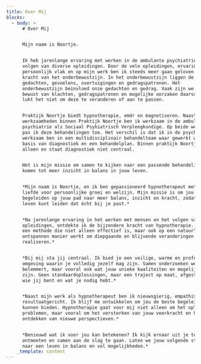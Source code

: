 ```yaml
---
title: Over Mij
blocks:
  - body: >
      # Over Mij


      Mijn naam is Noortje.


      Ik heb jarenlange ervaring met werken in de ambulante psychiatrie en het
      volgen van diverse opleidingen. Door de vele opleidingen, ervaringen op
      persoonlijk vlak en op mijn werk ben ik steeds meer gaan geloven in de
      kracht van het onderbewustzijn. In het onderbewustzijn liggen de diepste
      gedachten, gevoelens, overtuigingen en gedragspatronen. Het
      onderbewustzijn beinvloed onze gedachten en gedrag. Vaak zijn we ons
      bewust van klachten, gedragspatronen en mogelijke oorzaken daarvan maar
      lukt het niet om deze te veranderen of aan te passen.


      Praktijk Noortje biedt hypnotherapie, emdr en magnetiseren. Naast mijn
      werkzaamheden binnen Praktijk Noortje ben ik werkzaam in de ambulante
      psychiatrie als Sociaal Psyhiatrisch Verpleegkundige. Op beide werkplekken
      pas ik deze behandelingen toe. Het verschil is dat ik in de psychiatrie
      werkzaam ben in een multidisciplinair behandelteam waar gewerkt wordt op
      basis van diagnostiek en een behandelplan. Binnen praktijk Noortje werk ik
      alleen en staat diagnostiek niet centraal.


      Het is mijn missie om samen te kijken naar een passende behandeling en te
      komen tot meer inzicht in balans in jouw leven.


      *Mijn naam is Noortje, en ik ben gepassioneerd hypnotherapeut met een
      liefde voor persoonlijke groei en welzijn. Mijn missie is om jou te
      begeleiden op jouw pad naar meer balans, inzicht en kracht, zodat je het
      leven kunt leiden dat écht bij je past.*


      *Na jarenlange ervaring in het werken met mensen en het volgen van diverse
      opleidingen, ontdekte ik de bijzondere kracht van hypnotherapie. Het is
      een methode die niet alleen effectief is, maar ook op een natuurlijke en
      ontspannen manier werkt om diepgaande en blijvende veranderingen te
      realiseren.*


      *Bij mij sta jij centraal. Ik bied je een veilige, warme en professionele
      omgeving waarin je volledig jezelf mag zijn. Samen onderzoeken we wat jou
      belemmert, maar vooral ook wat jouw unieke kwaliteiten en mogelijkheden
      zijn. Geen standaardoplossingen, maar een traject op maat, afgestemd op
      wie jij bent en wat je nodig hebt.*


      *Naast mijn werk als hypnotherapeut ben ik nieuwsgierig, empathisch en
      resultaatgericht. Ik blijf me ontwikkelen om jou de beste begeleiding te
      kunnen bieden. Hypnotherapie gaat voor mij niet alleen om het oplossen van
      problemen, maar vooral om het versterken van jouw veerkracht en het
      ontdekken van nieuwe perspectieven.*


      *Benieuwd wat ik voor jou kan betekenen? Ik kijk ernaar uit je te
      ontmoeten en samen aan de slag te gaan. Laten we jouw volgende stap zetten
      naar een leven in balans en vol mogelijkheden.*
    _template: content
---
```


